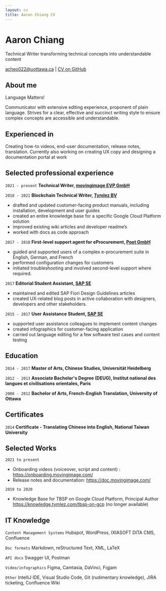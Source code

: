 ```yaml
---
layout: cv
title: Aaron Chiang CV
---
```

# Aaron Chiang
Technical Writer transforming technical concepts into understandable content

<div id="webaddress">
<a href="acheo022@uottawa.ca">acheo022@uottawa.ca</a>
| <a href="https://acheo022.github.io/markdown-cv-1/">CV on GitHub</a>
</div>

## About me

Language Matters!

Communicator with extensive editing experience, proponent of plain language.
Strives for a clear, effective and succinct writing style to ensure complex concepts are accessible and understandable.

## Experienced in

Creating how-to videos, end-user documentation, release notes, translation.
Currently also working on creating UX copy and designing a documentation portal at work

## Selected professional experience

`2021 - present`
__Technical Writer, <u>movingimage EVP GmbH</u>__

`2018 - 2021`
__Blockchain Technical Writer, <u>Tymlez BV</u>__
- drafted and updated customer-facing  product manuals, including installation, development and user guides
- created an entire knowledge base for a specific Google Cloud Platform solution
- improved existing  wiki articles and developer readme’s
- worked with docs as code approach

`2017 - 2018`
__First-level support agent for eProcurement, <u>Poet GmbH</u>__
- guided and supported users of a complex e-procurement suite in English, German, and French
- performed configuration changes for customers
- initiated troubleshooting and involved second-level support where required.

`2017`
__Editorial Student Assistant, <u>SAP SE</u>__
- maintained and edited SAP Fiori Design Guidelines articles
- created UX-related blog posts in active collaboration with designers, developers and other stakeholders.

`2015 - 2017`
__User Assistance Student, <u>SAP SE</u>__
- supported user assistance colleagues to implement content changes
- created infographics for customer-facing application
- carried out language editing for a few software test cases and content testing

## Education
`2014 - 2017`
__Master of Arts, Chinese Studies, Universität Heidelberg__

`2012 - 2013`
__Associate Bachelor's Degree (DEUG), Institut national des langues et civilisations orientales, Paris__

`2008 - 2012`
__Bachelor of Arts, French-English Translation, University of Ottawa__

## Certificates

`2014`
__Certificate - Translating Chinese into English, National Taiwan University__

## Selected Works

`2021 to present`
- Onboarding videos (voiceover, script and content) : https://onboarding.movingimage.com/
- Release notes and documentation: https://doc.movingimage.com/

`2019 to 2020`
- Knowledge Base for TBSP on Google Cloud Platform, Principal Author
  https://knowledge.tymlez.com/tbsp-on-gcp (no longer available)


## IT Knowledge

`Content Management Systems`
Hubspot, WordPress, IXIASOFT DITA CMS, Confluence

`Doc formats`
Markdown, reStructured Text, XML, LaTeX

`API docs`
Swagger UI, Postman

`Video/infographics`
Figma, Camtasia, DaVinci, Figjam

`Other`
IntelliJ IDE, Visual Studio Code, Git (rudimentary knowledge), JIRA ticketing, Confluence Wiki


<!-- ### Footer

Last updated: May 2013 -->





